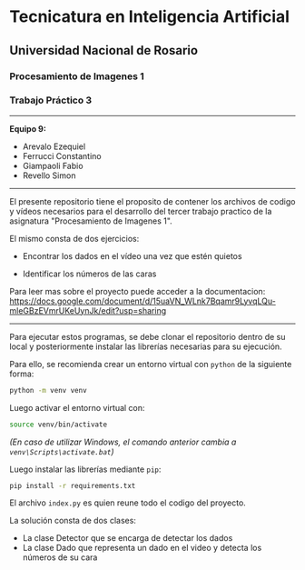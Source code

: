 # Tecnicatura en Inteligencia Artificial

## Universidad Nacional de Rosario

### Procesamiento de Imagenes 1

### **Trabajo Práctico 3**

---

**Equipo 9:**
- Arevalo Ezequiel
- Ferrucci Constantino
- Giampaoli Fabio
- Revello Simon

---

El presente repositorio tiene el proposito de contener los archivos de codigo y vídeos necesarios para el desarrollo del tercer trabajo practico de la asignatura "Procesamiento de Imagenes 1".

El mismo consta de dos ejercicios: 

* Encontrar los dados en el vídeo una vez que estén quietos

* Identificar los números de las caras

Para leer mas sobre el proyecto puede acceder a la documentacion: https://docs.google.com/document/d/15uaVN_WLnk7Bqamr9LyvqLQu-mleGBzEVmrUKeUynJk/edit?usp=sharing

---

Para ejecutar estos programas, se debe clonar el repositorio dentro de su local y posteriormente instalar las librerías necesarias para su ejecución. 

Para ello, se recomienda crear un entorno virtual con `python` de la siguiente forma:

```bash
python -m venv venv
```

Luego activar el entorno virtual con:

```bash
source venv/bin/activate
```
_(En caso de utilizar Windows, el comando anterior cambia a `venv\Scripts\activate.bat`)_

Luego instalar las librerías mediante `pip`:

```bash
pip install -r requirements.txt
```

El archivo `index.py` es quien reune todo el codigo del proyecto.

La solución consta de dos clases:
* La clase Detector que se encarga de detectar los dados
* La clase Dado que representa un dado en el video y detecta los números de su cara

